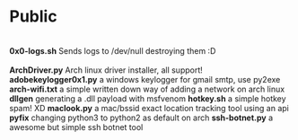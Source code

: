 # Public
<br>
<strong>0x0-logs.sh</strong> Sends logs to /dev/null destroying them :D
</br>
<br>
<strong>ArchDriver.py</strong> Arch linux driver installer, all support!
</br>
<strong>adobekeylogger0x1.py</strong> a windows keylogger for gmail smtp, use py2exe
<strong>arch-wifi.txt</strong> a simple written down way of adding a network on arch linux
<strong>dllgen</strong> generating a .dll payload with msfvenom
<strong>hotkey.sh</strong> a simple hotkey spam! XD
<strong>maclook.py</strong> a mac/bssid exact location tracking tool using an api
<strong>pyfix</strong> changing python3 to python2 as default on arch
<strong>ssh-botnet.py</strong> a awesome but simple ssh botnet tool
